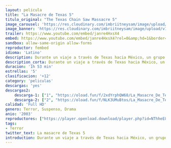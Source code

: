 ```yaml
---
layout: pelicula
title: "La Masacre de Texas 5"
titulo_original: "The Texas Chain Saw Massacre 5"
image_carousel: 'https://res.cloudinary.com/imbriitneysam/image/upload/v1546116151/TEXAS5-POSTER-min.jpg'
image_banner: 'https://res.cloudinary.com/imbriitneysam/image/upload/v1546116152/TEXAS5-BANNER-min.jpg'
trailer: https://www.youtube.com/embed/janre4HxsX4
embed: https://www.youtube.com/embed/janre4HxsX4?rel=0&amp;hd=1&border=0&wmode=opaque&enablejsapi=1&modestbranding=1&controls=1&showinfo=1
sandbox: allow-same-origin allow-forms
reproductor: fembed
idioma: 'Latino'
description: Durante un viaje a través de Texas hacia México, un grupo de jóvenes recogen a una autoestopista llena de sangre que dice haber sido atacada y ser la única superviviente de una masacre sucedida la noche anterior en una casa cercana...Remake del clásico de terror de Tobe Hooper de 1974, de mismo título.
description_corta: Durante un viaje a través de Texas hacia México, un grupo de jóvenes recogen a una autoestopista llena de sangre que dice haber sido atacada y ser la única superviviente de una masacre sucedida la noche anterior en una casa.
duracion: '1h 53 min'
estrellas: '5'
clasificacion: '+12'
category: 'peliculas'
descargas: 'yes'
descargas2:
    descarga-1: ["1", "https://oload.fun/f/2xdYrphQW68/La_Masacre_De_Texas_%282003%29_Brrip.720.lat.mp4", "https://www.google.com/s2/favicons?domain=openload.co","OpenLoad","https://res.cloudinary.com/imbriitneysam/image/upload/v1541473684/mexico.png", "Latino", "Full HD"]
    descarga-2: ["2", "https://oload.fun/f/NLK3UMuBtos/La_Masacre_De_Texas_%282003%29_Brrip.720.lat.mp4", "https://www.google.com/s2/favicons?domain=openload.co","OpenLoad","https://res.cloudinary.com/imbriitneysam/image/upload/v1541473684/mexico.png", "Latino", "Full HD"]
calidad: 'Full HD'
genero: Terror, Suspenso, Drama
anio: '2003'
reproductores: ["https://player.openload.download/player.php?id=NThheE8vVlFPWUVQaGo2Y0JxclF0cmNuaEY4UThkbGEva2p3alp5dm9RR2RJM0xCdHVuWUNFOFR6VWFGWFlZQ3UyUmNiblh1ZVpVQ2NWU3FyQ1FJR0E9PQ"]
tags:
- Terror
twitter_text: La masacre de Texas 5
introduction: Durante un viaje a través de Texas hacia México, un grupo de jóvenes recogen a una autoestopista llena de sangre que dice haber sido atacada y ser la única superviviente de una masacre sucedida la noche anterior en una casa...
---
```



 







